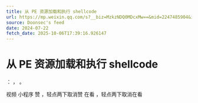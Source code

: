 ```yaml
---
title: 从 PE 资源加载和执行 shellcode
url: https://mp.weixin.qq.com/s?__biz=MzkzNDQ0MDcxMw==&mid=2247485904&idx=1&sn=2dbd072c5f569e36843ec0c117c13620
source: Doonsec's feed
date: 2024-07-22
fetch_date: 2025-10-06T17:39:16.926147
---
```


# 从 PE 资源加载和执行 shellcode

：
，
。

视频
小程序
赞
，轻点两下取消赞
在看
，轻点两下取消在看